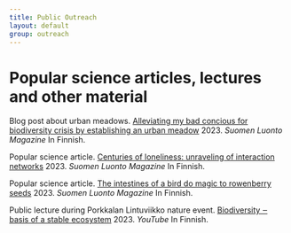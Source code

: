 ```yaml
---
title: Public Outreach
layout: default
group: outreach
---
```


<h1 class="page-header text-center"> Popular science articles, lectures and other material </h1>

Blog post about urban meadows. [Alleviating my bad concious for biodiversity crisis by establishing an urban meadow](https://suomenluonto.fi/lepyttelin-luontokatotuskaani-kukkaniitylla/) 2023. *Suomen Luonto Magazine* In Finnish.

Popular science article. [Centuries of loneliness: unraveling of interaction networks](https://suomenluonto.fi/artikkelit/vuosisatojen-yksinaisyys/?fbclid=IwAR3twjAOV3LbEnkKaQ_6uSpCYersdn1vxKVSSLzG0VoRzNER_B7qqx02xI0) 2023. *Suomen Luonto Magazine* In Finnish.

Popular science article. [The intestines of a bird do magic to rowenberry seeds](https://suomenluonto.fi/artikkelit/suhteellista-linnun-ruoansulatus-siivittaa-pihlajan-kasvuun/) 2023. *Suomen Luonto Magazine* In Finnish.
 
Public lecture during Porkkalan Lintuviikko nature event. [Biodiversity ‒ basis of a stable ecosystem](https://www.youtube.com/watch?v=sr3S48OjQkM) 2023. *YouTube* In Finnish. 

<br>
<br>
<br>
<br>